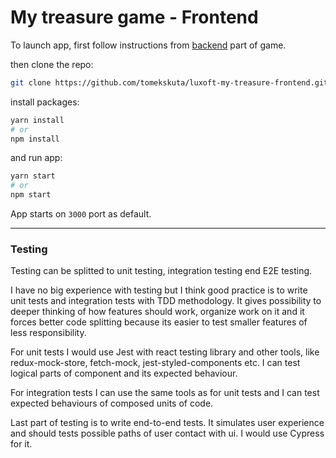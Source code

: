 # My treasure game - Frontend

To launch app, first follow instructions from [backend](https://github.com/tomekskuta/luxoft-my-treasure-backend) part of game.

then clone the repo:

```bash
git clone https://github.com/tomekskuta/luxoft-my-treasure-frontend.git
```

install packages:

```bash
yarn install
# or
npm install
```

and run app:

```bash
yarn start
# or
npm start
```

App starts on `3000` port as default.

---

### Testing

Testing can be splitted to unit testing, integration testing end E2E testing.

I have no big experience with testing but I think good practice is to write unit tests and integration tests with TDD methodology. It gives possibility to deeper thinking of how features should work, organize work on it and it forces better code splitting because its easier to test smaller features of less responsibility.

For unit tests I would use Jest with react testing library and other tools, like redux-mock-store, fetch-mock, jest-styled-components etc. I can test logical parts of component and its expected behaviour.

For integration tests I can use the same tools as for unit tests and I can test expected behaviours of composed units of code.

Last part of testing is to write end-to-end tests. It simulates user experience and should tests possible paths of user contact with ui. I would use Cypress for it.
